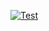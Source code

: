 [![Test](https://github.com/fumiya-hayashi-nm/github-action-test/actions/workflows/test.yml/badge.svg)](https://github.com/fumiya-hayashi-nm/github-action-test/actions/workflows/test.yml)